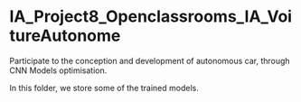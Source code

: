 # IA_Project8_Openclassrooms_IA_VoitureAutonome

Participate to the conception and development of autonomous car, through CNN Models optimisation.

In this folder, we store some of the trained models.
